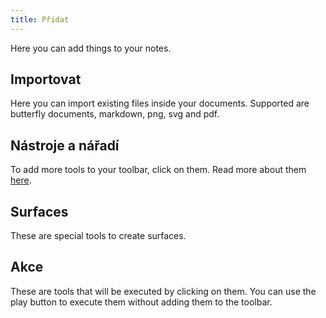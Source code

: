 ```yaml
---
title: Přidat
---
```


Here you can add things to your notes.

## Importovat

Here you can import existing files inside your documents.
Supported are butterfly documents, markdown, png, svg and pdf.

## Nástroje a nářadí

To add more tools to your toolbar, click on them.
Read more about them [here](tools).

## Surfaces

These are special tools to create surfaces.

## Akce

These are tools that will be executed by clicking on them.
You can use the play button to execute them without adding them to the toolbar.
